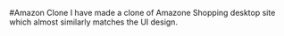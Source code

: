 #Amazon Clone
I have made a clone of Amazone Shopping desktop site which almost similarly matches the UI design.
